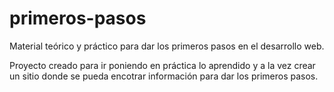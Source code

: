 # primeros-pasos
Material teórico y práctico para dar los primeros pasos en el desarrollo web.

Proyecto creado para ir poniendo en práctica lo aprendido y a la vez crear un sitio donde se pueda encotrar información para dar los primeros pasos.

